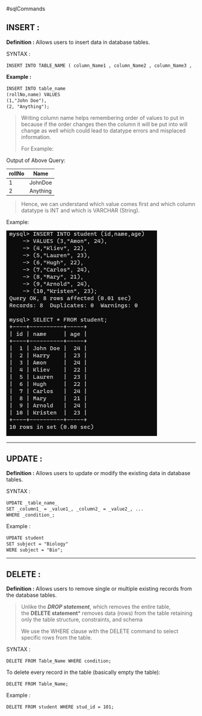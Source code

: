 #sqlCommands 
## INSERT : 

**Definition :** Allows users to insert data in database tables.

SYNTAX : 
```
INSERT INTO TABLE_NAME ( column_Name1 , column_Name2 , column_Name3 , .... column_NameN )  VALUES (value_1, value_2, value_3, .... value_N ) ;
```

**Example :**
```
INSERT INTO table_name 
(rollNo,name) VALUES 
(1,"John Doe"),
(2, "Anything");
```

>  Writing column name helps remembering order of values to put in because if the order changes then the column it will be put into will change as well which could lead to datatype errors and misplaced information. 
>  
>  For Example:

Output of Above Query:

| rollNo | Name     |
| ------ | -------- |
| 1      | JohnDoe  |
| 2      | Anything |
> Hence, we can understand which value comes first and which column datatype is INT and which is VARCHAR (String).

Example:

![Insert Query](SS/INSERTQuery.png)

---
## UPDATE :

**Definition :** Allows users to update or modify the existing data in database tables.

SYNTAX :
```
UPDATE _table_name_  
SET _column1_ = _value1_, _column2_ = _value2_, ...  
WHERE _condition_;
```

Example :
```
UPDATE student
SET subject = "Biology"
WERE subject = "Bio"; 
```

---
## DELETE :

**Definition :** Allows users to remove single or multiple existing records from the database tables.

> Unlike the ***DROP statement***, which removes the entire table, the **DELETE statement*** removes data (rows) from the table retaining only the table structure, constraints, and schema
> 
> We use the WHERE clause with the DELETE command to select specific rows from the table.

SYNTAX :
```
DELETE FROM Table_Name WHERE condition;
```

To delete every record in the table (basically empty the table):
```
DELETE FROM Table_Name;
```

Example :
```
DELETE FROM student WHERE stud_id = 101;
```